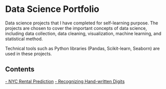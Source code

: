 # Data Science Portfolio

Data science projects that I have completed for self-learning purpose. The projects are chosen to cover the important concepts of data science, including data collection, data cleaning, visualization, machine learning, and statistical method.

Technical tools such as Python libraries (Pandas, Scikit-learn, Seaborn) are used in these projects.

## Contents
<a href="https://github.com/siinn/Data-Science-Portfolio/tree/master/NYC-Rental-Prediction"> - NYC Rental Prediction</a>
<a href="https://github.com/siinn/Data-Science-Portfolio/tree/master/DigitRecognizer"> - Recognizing Hand-written Digits</a>


